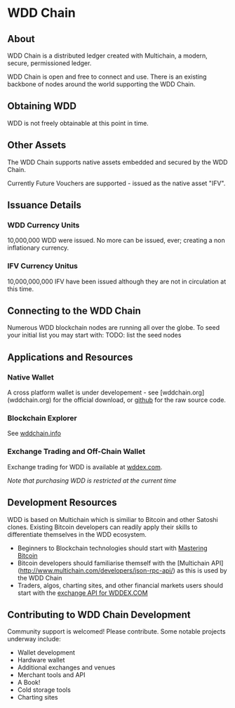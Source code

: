 # WDD Chain

## About
WDD Chain is a distributed ledger created with Multichain, a modern, secure, permissioned ledger.

WDD Chain is open and free to connect and use. There is an existing backbone of nodes around the world supporting the WDD Chain.

## Obtaining WDD
WDD is not freely obtainable at this point in time.

## Other Assets
The WDD Chain supports native assets embedded and secured by the WDD Chain.

Currently Future Vouchers are supported - issued as the native asset "IFV".

## Issuance Details

### WDD Currency Units
10,000,000 WDD were issued. No more can be issued, ever; creating a non inflationary currency.
### IFV Currency Unitus
10,000,000,000 IFV have been issued although they are not in circulation at this time.

## Connecting to the WDD Chain
Numerous WDD blockchain nodes are running all over the globe. To seed your initial list you may start with:
 TODO: list the seed nodes

## Applications and Resources
### Native Wallet
 A cross platform wallet is under developement - see [wddchain.org] (wddchain.org) for the official download, or [github](github.com/wddchain/wddwallet) for the raw source code.
  
### Blockchain Explorer
  See [wddchain.info](wddchain.info)
  
### Exchange Trading and Off-Chain Wallet
  Exchange trading for WDD is available at [wddex.com](wddex.com).
   
   *Note that purchasing WDD is restricted at the current time* 

## Development Resources

   WDD is based on Multichain which is similiar to Bitcoin and other Satoshi clones. Existing Bitcoin developers can readily apply their skills to differentiate themselves in the WDD ecosystem.

   * Beginners to Blockchain technologies should start with [Mastering Bitcoin](https://www.amazon.com/Mastering-Bitcoin-Unlocking-Digital-Cryptocurrencies-ebook/dp/B00QJDYKJO)
   * Bitcoin developers should familiarise themself with the [Multichain API] (http://www.multichain.com/developers/json-rpc-api/) as this is used by the WDD Chain
   * Traders, algos, charting sites, and other financial markets users should start with the [exchange API for WDDEX.COM](http://docs.anxv3.apiary.io/) 
    
    
    

## Contributing to WDD Chain Development
Community support is welcomed! Please contribute. Some notable projects underway include:

 * Wallet development
 * Hardware wallet
 * Additional exchanges and venues
 * Merchant tools and API
 * A Book!
 * Cold storage tools
 * Charting sites
